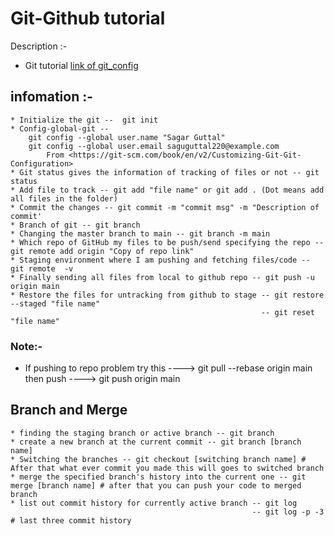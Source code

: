 # Git-Github tutorial

Description :-
* Git tutorial
[link of git_config](https://git-scm.com/book/en/v2/Customizing-Git-Git-Configuration)

## infomation :-

	* Initialize the git --  git init
	* Config-global-git -- 
	    git config --global user.name "Sagar Guttal"
        git config --global user.email saguguttal220@example.com
	        From <https://git-scm.com/book/en/v2/Customizing-Git-Git-Configuration> 
	* Git status gives the information of tracking of files or not -- git status 
	* Add file to track -- git add "file name" or git add . (Dot means add all files in the folder)
	* Commit the changes -- git commit -m "commit msg" -m "Description of commit'
	* Branch of git -- git branch
	* Changing the master branch to main -- git branch -m main
	* Which repo of GitHub my files to be push/send specifying the repo -- git remote add origin "Copy of repo link"
	* Staging environment where I am pushing and fetching files/code -- git remote  -v 
    * Finally sending all files from local to github repo -- git push -u origin main
    * Restore the files for untracking from github to stage -- git restore --staged "file name" 
                                                            -- git reset "file name"
							    
### Note:-
* If pushing to repo problem try this ----> git pull --rebase origin main then push ----> git push origin main
    

## Branch and Merge
    * finding the staging branch or active branch -- git branch
    * create a new branch at the current commit -- git branch [branch name]
    * Switching the branches -- git checkout [switching branch name] # After that what ever commit you made this will goes to switched branch
    * merge the specified branch's history into the current one -- git merge [branch name] # after that you can push your code to merged branch
    * list out commit history for currently active branch -- git log
                                                          -- git log -p -3 # last three commit history
